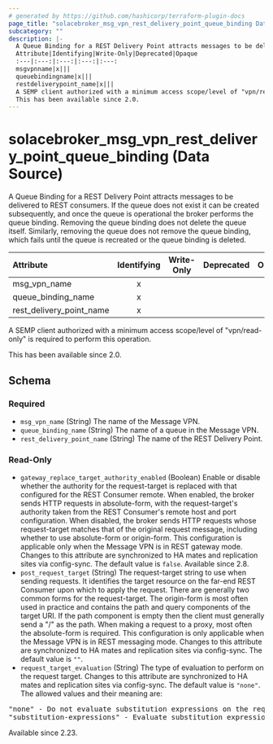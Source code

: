 ```yaml
---
# generated by https://github.com/hashicorp/terraform-plugin-docs
page_title: "solacebroker_msg_vpn_rest_delivery_point_queue_binding Data Source - solacebroker"
subcategory: ""
description: |-
  A Queue Binding for a REST Delivery Point attracts messages to be delivered to REST consumers. If the queue does not exist it can be created subsequently, and once the queue is operational the broker performs the queue binding. Removing the queue binding does not delete the queue itself. Similarly, removing the queue does not remove the queue binding, which fails until the queue is recreated or the queue binding is deleted.
  Attribute|Identifying|Write-Only|Deprecated|Opaque
  :---|:---:|:---:|:---:|:---:
  msgvpnname|x|||
  queuebindingname|x|||
  restdeliverypoint_name|x|||
  A SEMP client authorized with a minimum access scope/level of "vpn/read-only" is required to perform this operation.
  This has been available since 2.0.
---
```


# solacebroker_msg_vpn_rest_delivery_point_queue_binding (Data Source)

A Queue Binding for a REST Delivery Point attracts messages to be delivered to REST consumers. If the queue does not exist it can be created subsequently, and once the queue is operational the broker performs the queue binding. Removing the queue binding does not delete the queue itself. Similarly, removing the queue does not remove the queue binding, which fails until the queue is recreated or the queue binding is deleted.


Attribute|Identifying|Write-Only|Deprecated|Opaque
:---|:---:|:---:|:---:|:---:
msg_vpn_name|x|||
queue_binding_name|x|||
rest_delivery_point_name|x|||



A SEMP client authorized with a minimum access scope/level of "vpn/read-only" is required to perform this operation.

This has been available since 2.0.



<!-- schema generated by tfplugindocs -->
## Schema

### Required

- `msg_vpn_name` (String) The name of the Message VPN.
- `queue_binding_name` (String) The name of a queue in the Message VPN.
- `rest_delivery_point_name` (String) The name of the REST Delivery Point.

### Read-Only

- `gateway_replace_target_authority_enabled` (Boolean) Enable or disable whether the authority for the request-target is replaced with that configured for the REST Consumer remote. When enabled, the broker sends HTTP requests in absolute-form, with the request-target's authority taken from the REST Consumer's remote host and port configuration. When disabled, the broker sends HTTP requests whose request-target matches that of the original request message, including whether to use absolute-form or origin-form. This configuration is applicable only when the Message VPN is in REST gateway mode. Changes to this attribute are synchronized to HA mates and replication sites via config-sync. The default value is `false`. Available since 2.8.
- `post_request_target` (String) The request-target string to use when sending requests. It identifies the target resource on the far-end REST Consumer upon which to apply the request. There are generally two common forms for the request-target. The origin-form is most often used in practice and contains the path and query components of the target URI. If the path component is empty then the client must generally send a "/" as the path. When making a request to a proxy, most often the absolute-form is required. This configuration is only applicable when the Message VPN is in REST messaging mode. Changes to this attribute are synchronized to HA mates and replication sites via config-sync. The default value is `""`.
- `request_target_evaluation` (String) The type of evaluation to perform on the request target. Changes to this attribute are synchronized to HA mates and replication sites via config-sync. The default value is `"none"`. The allowed values and their meaning are:

<pre>
"none" - Do not evaluate substitution expressions on the request target.
"substitution-expressions" - Evaluate substitution expressions on the request target.
</pre>
 Available since 2.23.


